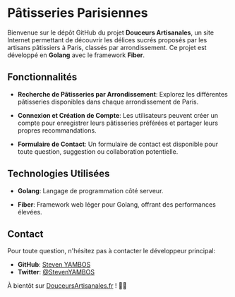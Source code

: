 # Pâtisseries Parisiennes

Bienvenue sur le dépôt GitHub du projet **Douceurs Artisanales**, un site Internet permettant de découvrir les délices sucrés proposés par les artisans pâtissiers à Paris, classés par arrondissement. Ce projet est développé en **Golang** avec le framework **Fiber**.

## Fonctionnalités

- **Recherche de Pâtisseries par Arrondissement**: Explorez les différentes pâtisseries disponibles dans chaque arrondissement de Paris.

- **Connexion et Création de Compte**: Les utilisateurs peuvent créer un compte pour enregistrer leurs pâtisseries préférées et partager leurs propres recommandations.

- **Formulaire de Contact**: Un formulaire de contact est disponible pour toute question, suggestion ou collaboration potentielle.

## Technologies Utilisées

- **Golang**: Langage de programmation côté serveur.

- **Fiber**: Framework web léger pour Golang, offrant des performances élevées.

## Contact

Pour toute question, n'hésitez pas à contacter le développeur principal:

- **GitHub**: [Steven YAMBOS](https://github.com/stevenyambos)
- **Twitter**: [@StevenYAMBOS](https://twitter.com/StevenYambos)

À bientôt sur [DouceursArtisanales.fr](https://DouceursArtisanales.fr) ! 🍰✨